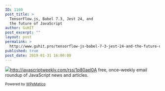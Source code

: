 ```yaml
---
ID: 1160
post_title: >
  TensorFlow.js, Babel 7.3, Jest 24, and
  the future of JavaScript
author: GuHIT
post_excerpt: ""
layout: post
permalink: >
  http://www.guhit.pro/tensorflow-js-babel-7-3-jest-24-and-the-future-of-javascript/
published: true
post_date: 2019-01-31 16:00:00
---
```

<img class="wpe_imgrss" src="https://res.cloudinary.com/cpress/image/upload/w_1280,e_sharpen:60/axahpxg7dda26qv4nztt.jpg">http://javascriptweekly.com/rss/1p80ael0A free, once&ndash;weekly email roundup of JavaScript news and articles.<p class="wpematico_credit"><small>Powered by <a href="http://www.wpematico.com" target="_blank">WPeMatico</a></small></p>